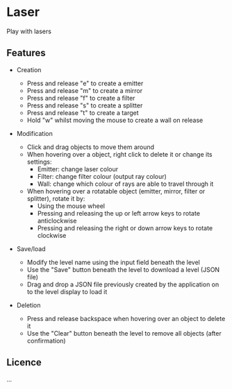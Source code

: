 # Laser

Play with lasers

## Features

- Creation
    - Press and release "e" to create a emitter
    - Press and release "m" to create a mirror
    - Press and release "f" to create a filter
    - Press and release "s" to create a splitter
    - Press and release "t" to create a target
    - Hold "w" whilst moving the mouse to create a wall on release

- Modification
    - Click and drag objects to move them around
    - When hovering over a object, right click to delete it or change its settings:
        - Emitter: change laser colour
        - Filter: change filter colour (output ray colour)
        - Wall: change which colour of rays are able to travel through it
    - When hovering over a rotatable object (emitter, mirror, filter or splitter), rotate it by:
        - Using the mouse wheel
        - Pressing and releasing the up or left arrow keys to rotate anticlockwise
        - Pressing and releasing the right or down arrow keys to rotate clockwise

- Save/load
    - Modify the level name using the input field beneath the level
    - Use the "Save" button beneath the level to download a level (JSON file)
    - Drag and drop a JSON file previously created by the application on to the level display to load it

- Deletion
    - Press and release backspace when hovering over an object to delete it
    - Use the "Clear" button beneath the level to remove all objects (after confirmation)

## Licence

...